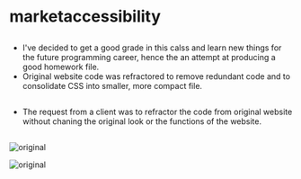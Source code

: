 # marketaccessibility

##

- I've decided to get a good grade in this calss and learn new things for the future programming career, hence the an attempt at producing a good homework file.
- Original website code was refractored to remove redundant code and to consolidate CSS into smaller, more compact file.

##

- The request from a client was to refractor the code from original website without chaning the original look or the functions of the website.

##

![original](../assets/images/header1.png)

![original](../assets/images/header2.png)
